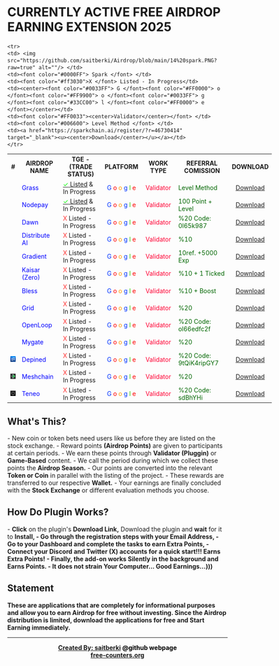 <h1>CURRENTLY ACTIVE FREE AIRDROP EARNING EXTENSION 2025</h1>

<table style="width:120%">
  <tr>
    <th><center>#</center></th>
    <th><center>AIRDROP NAME</center></th>
    <th><center>TGE - (TRADE STATUS)</center></th>
    <th><center>PLATFORM</center></th>
    <th><center>WORK TYPE</center></th>
    <th><center>REFERRAL COMISSION</center></th>
    <th><center>DOWNLOAD</center></th>
  </tr>
    
  <tr>
    <td> <img src="https://github.com/saitberki/EARN_FREE_AIRDROP/blob/main/1%20Gras.PNG?raw=true" alt=""/> </td>
    <td><font color="#0000FF"> Grass </font> </td>
    <td> <a href="https://coinmarketcap.com/currencies/grass/" target="_blank"><font color="#00ff00">✓</font> <u>Listed</u></a> & In Progress </td>
    <td><center><font color="#0033FF"> G </font><font color="#FF0000"> o </font><font color="#FF9900"> o </font><font color="#0033FF"> g </font><font color="#33CC00"> l </font><font color="#FF0000"> e </font></center></td>
    <td><font color="#FF0033"><center>Validator</center></font> </td>
    <td><font color="#006600"> Level Method </font></td>
    <td><a href="https://app.getgrass.io/register/?referralCode=E8kLD5rubOryXQv" target="_blank"><u><center>Download</center></u></a></td>
  </tr>
  
  <tr>
    <td> <img src="https://github.com/saitberki/EARN_FREE_AIRDROP/blob/main/2%20Nodepay.PNG?raw=true" alt=""/> </td>
    <td><font color="#0000FF"> Nodepay </font> </td>
    <td> <a href="https://www.bitget.com/price/node-pay" target="_blank"><font color="#00ff00">✓</font> <u>Listed</u></a> & In Progress </td>
    <td><center><font color="#0033FF"> G </font><font color="#FF0000"> o </font><font color="#FF9900"> o </font><font color="#0033FF"> g </font><font color="#33CC00"> l </font><font color="#FF0000"> e </font></center></td>
    <td><font color="#FF0033"><center>Validator</center></font> </td>
    <td><font color="#006600"> 100 Point + Level </font> </td>
    <td><a href="https://app.nodepay.ai/register?ref=AZ77erJY2nF1DO2" target="_blank"><u><center>Download</center></u></a></td>
  </tr>

  <tr>
    <td> <img src="https://github.com/saitberki/EARN_FREE_AIRDROP/blob/main/3%20Dawn.PNG?raw=true" alt=""/> </td>
    <td><font color="#0000FF"> Dawn </font> </td>
    <td><font color="#ff3030">X </font> Listed - In Progress</td>
    <td><center><font color="#0033FF"> G </font><font color="#FF0000"> o </font><font color="#FF9900"> o </font><font color="#0033FF"> g </font><font color="#33CC00"> l </font><font color="#FF0000"> e </font></center></td>
    <td><font color="#FF0033"><center>Validator</center></font> </td>
    <td><font color="#006600"> %20 Code: 0l65k987 </font> </td>
    <td><a href="https://chromewebstore.google.com/detail/dawn-validator-chrome-ext/fpdkjdnhkakefebpekbdhillbhonfjjp" target="_blank"><u><center>Download</center></u></a></td> 
  </tr>

  <tr>
    <td> <img src="https://github.com/saitberki/EARN_FREE_AIRDROP/blob/main/4%20Distribute.PNG?raw=true" alt=""/> </td>
    <td><font color="#0000FF"> Distribute AI </font> </td>
    <td><font color="#ff3030">X </font> Listed - In Progress</td>
    <td><center><font color="#0033FF"> G </font><font color="#FF0000"> o </font><font color="#FF9900"> o </font><font color="#0033FF"> g </font><font color="#33CC00"> l </font><font color="#FF0000"> e </font></center></td>
    <td><font color="#FF0033"><center>Validator</center></font> </td>
    <td><font color="#006600"> %10 </font></td>
    <td><a href="https://r.distribute.ai/saitberki" target="_blank"><u><center>Download</center></u></a></td>
  </tr>

  <tr>
    <td> <img src="https://github.com/saitberki/EARN_FREE_AIRDROP/blob/main/5%20Gradient.PNG?raw=true" alt=""/> </td>
    <td><font color="#0000FF"> Gradient </font> </td>
    <td><font color="#ff3030">X </font> Listed - In Progress</td>
    <td><center><font color="#0033FF"> G </font><font color="#FF0000"> o </font><font color="#FF9900"> o </font><font color="#0033FF"> g </font><font color="#33CC00"> l </font><font color="#FF0000"> e </font></center></td>
    <td><font color="#FF0033"><center>Validator</center></font> </td>
    <td><font color="#006600"> 10ref. +5000 Exp </font> </td>
    <td><a href="https://app.gradient.network/signup?code=AHHXL2" target="_blank"><u><center>Download</center></u></a></td>    
  </tr>
  
  <tr>
    <td> <img src="https://github.com/saitberki/EARN_FREE_AIRDROP/blob/main/6%20Kaisar.PNG?raw=true" alt=""/> </td>
    <td><font color="#0000FF"> Kaisar (Zero) </font> </td>
    <td><font color="#ff3030">X </font> Listed - In Progress</td>
    <td><center><font color="#0033FF"> G </font><font color="#FF0000"> o </font><font color="#FF9900"> o </font><font color="#0033FF"> g </font><font color="#33CC00"> l </font><font color="#FF0000"> e </font></center></td>
    <td><font color="#FF0033"><center>Validator</center></font> </td>
    <td><font color="#006600"> %10 + 1 Ticked </font> </td>
    <td><a href="https://zero.kaisar.io/register?ref=ozqUvR074" target="_blank"><u><center>Download</center></u></a></td>
  </tr>

  <tr>
    <td> <img src="https://github.com/saitberki/EARN_FREE_AIRDROP/blob/main/7%20Bless.PNG?raw=true" alt=""/> </td>
    <td><font color="#0000FF"> Bless </font> </td>
    <td><font color="#ff3030">X </font> Listed - In Progress</td>
    <td><center><font color="#0033FF"> G </font><font color="#FF0000"> o </font><font color="#FF9900"> o </font><font color="#0033FF"> g </font><font color="#33CC00"> l </font><font color="#FF0000"> e </font></center></td>
    <td><font color="#FF0033"><center>Validator</center></font> </td>
    <td><font color="#006600"> %10 + Boost </font> </td>
    <td><a href="https://bless.network/dashboard?ref=RG3IP0" target="_blank"><u><center>Download</center></u></a></td>
  </tr>

  <tr>
    <td> <img src="https://github.com/saitberki/EARN_FREE_AIRDROP/blob/main/8%20Grid.PNG?raw=true" alt=""/> </td>
    <td><font color="#0000FF"> Grid </font> </td>
    <td><font color="#ff3030">X </font> Listed - In Progress</td>
    <td><center><font color="#0033FF"> G </font><font color="#FF0000"> o </font><font color="#FF9900"> o </font><font color="#0033FF"> g </font><font color="#33CC00"> l </font><font color="#FF0000"> e </font></center></td>
    <td><font color="#FF0033"><center>Validator</center></font> </td>
    <td><font color="#006600"> %20 </font> </td>
    <td><a href="https://sso.getgrid.ai/registration?referral_code=5ea3924" target="_blank"><u><center>Download</center></u></a></td> 
  </tr>

  <tr>
    <td> <img src="https://github.com/saitberki/EARN_FREE_AIRDROP/blob/main/9%20Openloop.PNG?raw=true" alt=""/> </td>
    <td><font color="#0000FF"> OpenLoop </font> </td>
    <td><font color="#ff3030">X </font> Listed - In Progress</td>
    <td><center><font color="#0033FF"> G </font><font color="#FF0000"> o </font><font color="#FF9900"> o </font><font color="#0033FF"> g </font><font color="#33CC00"> l </font><font color="#FF0000"> e </font></center></td>
    <td><font color="#FF0033"><center>Validator</center></font> </td>
    <td><font color="#006600"> %20 Code: ol66edfc2f</font> </td>
    <td><a href="https://chromewebstore.google.com/detail/openloopso-sentry-node-ex/effapmdildnpkiaeghlkicpfflpiambm" target="_blank"><u><center>Download</center></u></a></td>
  </tr> 

  <tr>
    <td> <img src="https://github.com/saitberki/EARN_FREE_AIRDROP/blob/main/10%20Mygate.PNG?raw=true" alt=""/> </td>
    <td><font color="#0000FF"> Mygate </font> </td>
    <td><font color="#ff3030">X </font> Listed - In Progress</td>
    <td><center><font color="#0033FF"> G </font><font color="#FF0000"> o </font><font color="#FF9900"> o </font><font color="#0033FF"> g </font><font color="#33CC00"> l </font><font color="#FF0000"> e </font></center></td>
    <td><font color="#FF0033"><center>Validator</center></font> </td>
    <td><font color="#006600"> %20 </font> </td>
    <td><a href="https://app.mygate.network/login?code=2eBkXR" target="_blank"><u><center>Download</center></u></a></td>
  </tr>
  
  <tr>
    <td> <img src="https://github.com/saitberki/Airdrop/blob/main/11%20Depined.PNG?raw=true" alt=""/> </td>
    <td><font color="#0000FF"> Depined </font> </td>
    <td><font color="#ff3030">X </font> Listed - In Progress</td>
    <td><center><font color="#0033FF"> G </font><font color="#FF0000"> o </font><font color="#FF9900"> o </font><font color="#0033FF"> g </font><font color="#33CC00"> l </font><font color="#FF0000"> e </font></center></td>
    <td><font color="#FF0033"><center>Validator</center></font> </td>
    <td><font color="#006600"> %20 Code: 9tQiK4ripGY7 </font> </td>
    <td><a href="https://chromewebstore.google.com/detail/depined/pjlappmodaidbdjhmhifbnnmmkkicjoc" target="_blank"><u><center>Download</center></u></a></td> 
    </tr>

 <tr>
    <td> <img src="https://github.com/saitberki/Airdrop/blob/main/12%20Meshchain.PNG?raw=true" alt=""/> </td>
    <td><font color="#0000FF"> Meshchain </font> </td>
    <td><font color="#ff3030">X </font> Listed - In Progress</td>
    <td><center><font color="#0033FF"> G </font><font color="#FF0000"> o </font><font color="#FF9900"> o </font><font color="#0033FF"> g </font><font color="#33CC00"> l </font><font color="#FF0000"> e </font></center></td>
    <td><font color="#FF0033"><center>Validator</center></font> </td>
    <td><font color="#006600"> %20 </font> </td>
    <td><a href="https://app.meshchain.ai?ref=KCXM6R5TDV3M" target="_blank"><u><center>Download</center></u></a></td> 
    </tr>

 <tr>
    <td> <img src="https://github.com/saitberki/Airdrop/blob/main/13%20Teneo.PNG?raw=true" alt=""/> </td>
    <td><font color="#0000FF"> Teneo </font> </td>
    <td><font color="#ff3030">X </font> Listed - In Progress</td>
    <td><center><font color="#0033FF"> G </font><font color="#FF0000"> o </font><font color="#FF9900"> o </font><font color="#0033FF"> g </font><font color="#33CC00"> l </font><font color="#FF0000"> e </font></center></td>
    <td><font color="#FF0033"><center>Validator</center></font> </td>
    <td><font color="#006600"> %20 Code: sdBhYHi </font> </td>
    <td><a href="https://chromewebstore.google.com/detail/teneo-community-node/emcclcoaglgcpoognfiggmhnhgabppkm" target="_blank"><u><center>Download</center></u></a></td> 
    </tr>

    <tr>
    <td> <img src="https://github.com/saitberki/Airdrop/blob/main/14%20spark.PNG?raw=true" alt=""/> </td>
    <td><font color="#0000FF"> Spark </font> </td>
    <td><font color="#ff3030">X </font> Listed - In Progress</td>
    <td><center><font color="#0033FF"> G </font><font color="#FF0000"> o </font><font color="#FF9900"> o </font><font color="#0033FF"> g </font><font color="#33CC00"> l </font><font color="#FF0000"> e </font></center></td>
    <td><font color="#FF0033"><center>Validator</center></font> </td>
    <td><font color="#006600"> Level Method </font> </td>
    <td><a href="https://sparkchain.ai/register/?r=46730414" target="_blank"><u><center>Download</center></u></a></td> 
    </tr>   
</table>

<h2>What's This?</h2>
- New coin or token bets need users like us before they are listed on the stock exchange.
- Reward points <b>(Airdrop Points)</b> are given to participants at certain periods. 
- We earn these points through <b>Validator (Pluggin)</b> or <b>Game-Based</b> content.
- We call the period during which we collect these points the <b>Airdrop Season.</b>
- Our points are converted into the relevant <b>Token or Coin</b> in parallel with the listing of the project.
- These rewards are transferred to our respective <b>Wallet.</b>
- Your earnings are finally concluded with the <b>Stock Exchange</b> or different evaluation methods you choose.

<h2>How Do Plugin Works? </h2>
- <b>Click</b> on the plugin's <b>Download Link,</b> Download the plugin and <b>wait</b> for it to <b>Install,
- Go through the registration steps with your <b>Email Address,</b>
- Go to your <b>Dashboard</b> and complete the tasks to earn <b>Extra Points,</b>
- Connect your <b>Discord</b> and <b>Twitter (X)</b> accounts for a quick start!!! <b>Earns Extra Points!</b>
- <b>Finally,</b> the add-on works <b>Silently</b> in the background and <b>Earns Points.</b> 
- It does not strain <b>Your Computer...</b> <b>Good Earnings...)))</b>

<h2>Statement</h2>
These are applications that are completely for informational purposes and allow you to earn <b>Airdrop</b> for free without investing. Since the <b>Airdrop</b> distribution is limited, download the applications for free and <b>Start Earning</b> immediately.

<hr>
<center>
<a href="https://github.com/saitberki" target="_blank">Created By: saitberki</a> <font color="black"> @github webpage </font>
</center>

<center>
<a href='https://www.free-counters.org/'>free-counters.org</a> <script type='text/javascript' src='https://www.freevisitorcounters.com/auth.php?id=95b9f5a89a9aa009c4662b205128af7a11aea757'></script> <script type="text/javascript" src="https://www.freevisitorcounters.com/en/home/counter/1290287/t/9"></script>
</center>

<script type="text/javascript" src="https://platform-api.sharethis.com/js/sharethis.js#property=67540d39231a330012e9230e&product=sticky-share-buttons&source=platform" async="async"></script>
